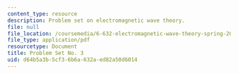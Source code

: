 ```yaml
---
content_type: resource
description: Problem set on electromagnetic wave theory.
file: null
file_location: /coursemedia/6-632-electromagnetic-wave-theory-spring-2003/d64b5a3b5cf36b6a632aed82a50d6014_ps3.pdf
file_type: application/pdf
resourcetype: Document
title: Problem Set No. 3
uid: d64b5a3b-5cf3-6b6a-632a-ed82a50d6014
---
```

